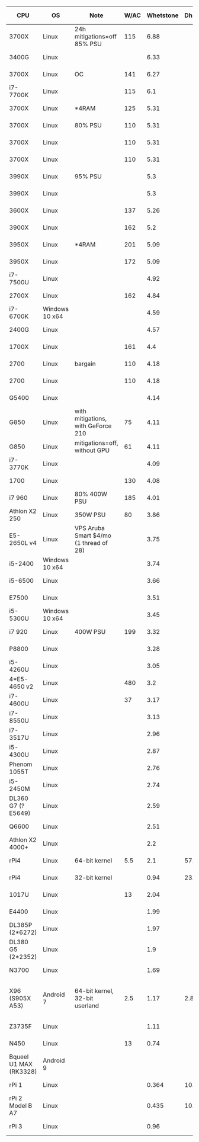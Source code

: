CPU|OS|Note|W/AC|Whetstone|Dhrystone|R@H RAC|R@H date|OPN RAC|MCM RAC|SCC RAC|WCG date|$/RAM|$/PSU|$/mobo|$/CPU|$ date|Listed FLOPS|TDP|core|thread|cache|base|all-turbo|boost|RAMGB|RAMMHZ|model
-|-|-|-|-|-|-|-|-|-|-|-|-|-|-|-|-|-|-|-|-|-|-|-|-|-|-|-
3700X|Linux|24h mitigations=off 85% PSU|115|6.88||19880|2020-10-07|15066|10748||2020-07-07|70|45|60|400|2020-05|5.41||8|16|36|3.6||4.4|16|3200|
3400G|Linux|||6.33||4663|2020-06-06|||||35|45|60|220|2020-05||65|4|8|6|3.7||4.2|8|2933|
3700X|Linux|OC|141|6.27||||||||70|45|60|400|2020-05|||8|16|36|4.25||4.4|16|3200|
i7-7700K|Linux||115|6.1||||||||25|40|30|150|2020-05||91|4|8|8|4.2||4.5|8|2400|
3700X|Linux|*4RAM|125|5.31||||||||333|45|75|400|2020-05||65|8|16|36|3.6||4.4|64|3200|
3700X|Linux|80% PSU|110|5.31||||||||70|23|60|400|2020-05||65|8|16|36|3.6||4.4|16|3200|
3700X|Linux||110|5.31||||||||70|45|60|400|2020-05||65|8|16|36|3.6||4.4|16|3200|
3700X|Linux||110|5.31||||||||82|44|56|360|2020-06||65|8|16|36|3.6||4.4|16|3200|
3990X|Linux|95% PSU||5.3||||||||560|200|333|3990|2020-05||280|64|128|288|2.9||4.3|128|4*3200|
3990X|Linux|||5.3||||||||560|60|333|3990|2020-05||280|64|128|288|2.9||4.3|128|4*3200|
3600X|Linux||137|5.26||||||||53|45|60|233|2020-05||95|6|12|35|3.8||4.4|12|3200|
3900X|Linux||162|5.2||||||||105|45|60|500|2020-05||105|12|24|70|3.8||4.6|24|3200|
3950X|Linux|*4RAM|201|5.09||||||||560|45|60|1000|2020-05||105|16|32|72|3.5||4.7|128|3200|
3950X|Linux||172|5.09||||||||140|45|60|1000|2020-05||105|16|32|72|3.5||4.7|32|3200|
i7-7500U|Linux|||4.92||3345|2020-06-03|||||||||||15|2|4|4|2.7||3.5|8|2133|
2700X|Linux||162|4.84||||||||70|45|60|200|2020-05||105|8|16|20|3.7||4.3|16|2933|
i7-6700K|Windows 10 x64|||4.59||5508|2020-10-08|||||||||||91|4|8|8|4||4.2|16|2133|
2400G|Linux|||4.57||5316|2020-06-02|||||35|45|60|117|2020-05||65|4|8|6|3.6||3.9|8|2933|
1700X|Linux||161|4.4||||||||76|33|57|133|2020-05||95|8|16|20|3.4||3.8|16|2667|
2700|Linux|bargain|110|4.18||||||||76|33|57|133|2020-06||65|8|16|20|3.2||4.1|16|2933|
2700|Linux||110|4.18||||||||70|45|60|200|2020-05||65|8|16|20|3.2||4.1|16|2933|
G5400|Linux|||4.14|||||||||||66|2020-05||58|2|4|4|3.7|||2|2400|
G850|Linux|with mitigations, with GeForce 210|75|4.11||1690|2020-10-09||||||||||3.12|65|2||3|2.9|||2|1333|
G850|Linux|mitigations=off, without GPU|61|4.11|||||||||||||3.12|65|2||3|2.9|||2|1333|
i7-3770K|Linux|||4.09|||||||||||100|2020-10||77|4|8|8|3.5||3.9|8|1600|
1700|Linux||130|4.08||||||||76|33|57|133|2020-05||65|8|16|20|3||3.7|16|2667|
i7 960|Linux|80% 400W PSU|185|4.01||5411|2020-10-07|||||||||||130|4|8|8|3.2||3.46|24|1066|
Athlon X2 250|Linux|350W PSU|80|3.86||1500|2020-10-02|1114|1051||2020-10-07|||||||65|2||2|3|||8|1333|
E5-2650L v4|Linux|VPS Aruba Smart $4/mo (1 thread of 28)||3.75||758|2020-06-19|||||||||||2.3|1||1.25|1.7||2.5|1|2400|
i5-2400|Windows 10 x64|||3.74||3303|2020-10-07|||||||||||95|4||6|3.1||3.4|12|1333|
i5-6500|Linux|||3.66|||||||||||66|2020-05||65|4||6|3.2||3.6|4|2133|
E7500|Linux|||3.51||1436|2020-05-28||||||||66|2020-05||65|2||3|2.93|||2|1066|
i5-5300U|Windows 10 x64|||3.45||2357|2020-10-07|||||||||||15|2|4|3|2.3||2.9|8|1600|
i7 920|Linux|400W PSU|199|3.32||4427|2020-10-07|||||||||||130|4|8|8|2.67||2.93|12|1066|
P8800|Linux|||3.28|||||||||||66|2020-05||25|2||3|2.66|||2|1066|
i5-4260U|Linux|||3.05||2366|2020-03-01||||||||66|2020-05|3.27|15|2|4|3|1.4|2.4|2.7|4|1600|
4*E5-4650 v2|Linux||480|3.2||43618|2020-10-07|||||1500|500|1000|1148|2020-10||380|40|80|100|2.4|2.7|2.9|384|1866|
i7-4600U|Linux||37|3.17|||||||||||66|2020-05||15|2|4|4|2.1|2.6|3.3||1600|
i7-8550U|Linux|||3.13|||||||||||66|2020-10||25|4|8|8|2||4||2400|
i7-3517U|Linux|||2.96|||||||||||66|2020-10||17|2|4|4|1.9||3||1600|
i5-4300U|Linux|||2.87|||||||||||66|2020-10||15|2|4|3|1.9||2.9||1600|
Phenom 1055T|Linux|||2.76|||||||||||66|2020-05||95|6||9|2.8|||6|1600|
i5-2450M|Linux|||2.74|||||||||||66|2020-10||35|2|4|3|2.5||3.1||1333|
DL360 G7 (? E5649)|Linux|||2.59||||||||||||2020-10||80|6|12|12|2.53|||12|1333|
Q6600|Linux|||2.51|||||||||||66|2020-05||65|4||8|2.4|||4|1066|
Athlon X2 4000+|Linux|||2.2|||||||||||66|2020-05||65|2||2|2|||2|800|
rPi4|Linux|64-bit kernel|5.5|2.1|57.087|1311|2020-10-07|804|||2020-10-07||5|5|55|2020-05|||4||1|1.5|||4|3200|
rPi4|Linux|32-bit kernel||0.94|23.661||||||||5|5|55|2020-05|||4||1|1.5|||4|3200|
1017U|Linux||13|2.04||1000|2020-03-01|1100|||2020-07-01||||66|2020-05||17|2||2|1.6|||3|1600|
E4400|Linux|||1.99||638|2020-06-19|||||||||||65|2||2|2|||3|800|
DL385P (2*6272)|Linux|||1.97|||||||||||200|2020-10||230|32||16|2.1|||32|1333|
DL380 G5 (2*2352)|Linux|||1.9|||||||||||0|2020-10||150|8|||2.1|||8|1800|
N3700|Linux|||1.69|||||||||||66|2020-10||6|4||2|1.6||2.4||1600|
X96 (S905X A53)|Android 7|64-bit kernel, 32-bit userland|2.5|1.17|2.878|800|2020-07-04|258|569|689|2020-10-12||||20|2020-05||2|4||0.75|1.2|||2|800|ARM AArch64 Processor rev 4 (aarch64)
Z3735F|Linux|||1.11|||||||||||66|2020-10||4|4||2|1.33||1.83||1333|
N450|Linux||13|0.74|||||||||||66|2020-05||5.5|1|2|0.5|1.66|||1|667|
Bqueel U1 MAX (RK3328)|Android 9|||||||277|487||2020-07-07||||||||4||||||4||
rPi 1|Linux|||0.364|10.735|||29|||2020-10-07||||||||1|||0.7|||0.5||
rPi 2 Model B A7|Linux|||0.435|10.672|||154|||2020-10-07||||||||4|||0.9|||1||
rPi 3|Linux|||0.96||||239|||2020-08-11||||||||4||||||1||
